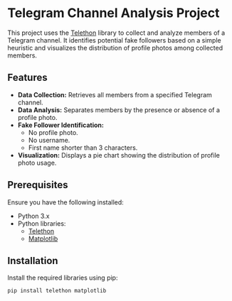 # Telegram Channel Analysis Project

This project uses the [Telethon](https://docs.telethon.dev/) library to collect and analyze members of a Telegram channel. It identifies potential fake followers based on a simple heuristic and visualizes the distribution of profile photos among collected members.

## Features

- **Data Collection:** Retrieves all members from a specified Telegram channel.
- **Data Analysis:** Separates members by the presence or absence of a profile photo.
- **Fake Follower Identification:** 
  - No profile photo.
  - No username.
  - First name shorter than 3 characters.
- **Visualization:** Displays a pie chart showing the distribution of profile photo usage.

## Prerequisites

Ensure you have the following installed:
- Python 3.x
- Python libraries:
  - [Telethon](https://pypi.org/project/Telethon/)
  - [Matplotlib](https://pypi.org/project/matplotlib/)

## Installation

Install the required libraries using pip:

```bash
pip install telethon matplotlib
